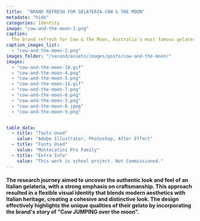 ```yaml
---
title:  "BRAND REFRESH FOR GELATERIA COW & THE MOON"
metadate: "hide"
categories: Identity
image: "cow-and-the-moon-1.png"
caption: 
  The brand refresh for Cow & The Moon, Australia's most famous gelateria, aimed to reflect the brand's core values and market positioning. The challenge was to highlight the family-owned nature, legacy, and authenticity of their gelato, which is positioned as a small luxury. 
caption_images_list: 
  - "cow-and-the-moon-2.png"
images_folder: "/second/assets/images/posts/cow-and-the-moon/"
images:
  - "cow-and-the-moon-10.gif"
  - "cow-and-the-moon-4.png"
  - "cow-and-the-moon-5.png"
  - "cow-and-the-moon-11.gif"
  - "cow-and-the-moon-7.png"
  - "cow-and-the-moon-6.png"
  - "cow-and-the-moon-3.png"
  - "cow-and-the-moon-8.jpeg"
  - "cow-and-the-moon-9.png"


table_data:
  - title: "Tools Used"
    value: "Adobe Illustrator, Photoshop, After Effect"
  - title: "Fonts Used"
    value: "Montecatini Pro Family"
  - title: "Extra Info"
    value: "This work is school project. Not Commissioned." 
---
```



#### The research journey aimed to uncover the authentic look and feel of an Italian gelateria, with a strong emphasis on craftsmanship. This approach resulted in a flexible visual identity that blends modern aesthetics with Italian heritage, creating a cohesive and distinctive look. The design effectively highlights the unique qualities of their gelato by incorporating the brand's story of "Cow JUMPING over the moon".

<!--
<br>
↳ A flexible visual identity adapts to different aspect ratios while maintaining a consistentcy.
<br>
↳ Pistachio color is used appropriately throughout the graphics as an accent.
<br>
↳ A coaster was created using an abstract cow shape variation, incorporating traditional Italian pattern elements.
<br>
↳ For the campaign, G’ stands for Good, which connects with Australian culture: “G’day,” “G’People,” and “Great Gelato.”
<br>
↳ Merchandise was also created with the venue's heritage in mind, featuring the tagline.
-->